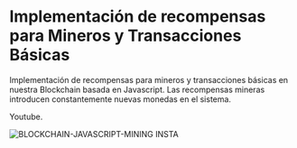 # Implementación de recompensas para Mineros y Transacciones Básicas

Implementación de recompensas para mineros y transacciones básicas en nuestra Blockchain basada en Javascript.  Las recompensas mineras introducen constantemente nuevas monedas en el sistema.

Youtube.

![BLOCKCHAIN-JAVASCRIPT-MINING INSTA](https://user-images.githubusercontent.com/101588200/163597074-b2961526-ae4d-44d5-b112-7c129df80268.jpg)
